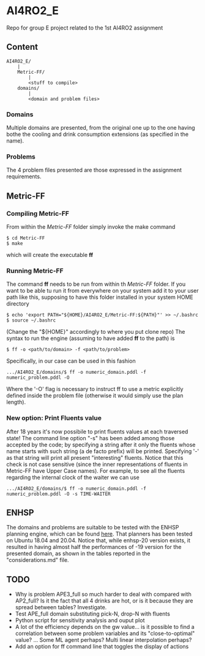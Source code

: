 # AI4RO2_E
Repo for group E project related to the 1st AI4RO2 assignment


## Content

```
AI4RO2_E/
	|
	Metric-FF/
		|
		<stuff to compile>
	domains/
		|
		<domain and problem files>
```

### Domains

Multiple domains are presented, from the original one up to the one having bothe the cooling and drink consumption
extensions (as specified in the name).

### Problems

The 4 problem files presented are those expressed in the assignment requirements.

## Metric-FF

### Compiling Metric-FF

From within the *Metric-FF* folder simply invoke the make command
```
$ cd Metric-FF
$ make
```
which will create the executable **ff**

### Running Metric-FF

The command **ff** needs to be run from within th *Metric-FF* folder.
If you want to be able tu run it from everywhere on your system add it to your user path like this, supposing to have this folder installed in your system HOME directory
```
$ echo 'export PATH="${HOME}/AI4RO2_E/Metric-FF:${PATH}"' >> ~/.bashrc
$ source ~/.bashrc
```
(Change the "${HOME}" accordingly to where you put clone repo)
The syntax to run the engine (assuming to have added **ff** to the path) is
```
$ ff -o <path/to/domain> -f <path/to/problem>
```
Specifically, in our case can be used in this fashion
```
.../AI4RO2_E/domains/$ ff -o numeric_domain.pddl -f numeric_problem.pddl -O
```
Where the '-O' flag is necessary to instruct ff to use a metric explicitly defined inside the problem file (otherwise it would simply use the plan length).

### New option: Print Fluents value

After 18 years it's now possibile to print fluents values at each traversed state!
The command line option "-s" has been added among those accepted by the code; by specifying a string after it
only the fluents whose name starts with such string (a de facto prefix) will be printed. Specifying '-' as that string
will print all present "interesting" fluents. Notice that this check is not case sensitive (since the inner representations
of fluents in Metric-FF have Upper Case names).
For example, to see all the fluents regarding the internal clock of the waiter we can use
```
.../AI4RO2_E/domains/$ ff -o numeric_domain.pddl -f numeric_problem.pddl -O -s TIME-WAITER
```

## ENHSP

The domains and problems are suitable to be tested with the ENHSP planning engine, which can be found 
[here](https://gitlab.com/enricos83/ENHSP-Public/-/tree/enhsp-19).
That planners has been tested on Ubuntu 18.04 and 20.04.
Notice that, while enhsp-20 version exists, it resulted in having almost half the performances of -19 version for the presented domain, as shown in the tables reported in the "considerations.md" file.

## TODO

- Why is problem APE3_full so much harder to deal with compared with AP2_full? Is it the fact that all 4 drinks are hot, or is it because they are spread between tables? Investigate.
- Test APE_full domain substituting pick-N, drop-N with fluents
- Python script for sensitivity analysis and ouput plot
- A lot of the efficiency depends on the gw value... is it possible to find a correlation between some problem variables and its "close-to-optimal" value? ... Some ML agent perhaps? Multi linear interpolation perhaps?
-   Add an option for ff command line that toggles the display of actions
